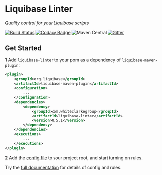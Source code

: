 # Liquibase Linter

*Quality control for your Liquibase scripts*

[![Build Status](https://travis-ci.org/whiteclarkegroup/liquibase-linter.svg?branch=master)](https://travis-ci.org/whiteclarkegroup/liquibase-linter) [![Codacy Badge](https://api.codacy.com/project/badge/Grade/320a8a4be4fd44feb9d6102ccdc7e240)](https://www.codacy.com/project/whiteclarkegroup/liquibase-linter/dashboard?utm_source=github.com&amp;utm_medium=referral&amp;utm_content=whiteclarkegroup/liquibase-linter&amp;utm_campaign=Badge_Grade_Dashboard) ![Maven Central](https://img.shields.io/maven-central/v/com.whiteclarkegroup/liquibase-linter.svg) [![Gitter](https://badges.gitter.im/liquibase-linter/community.svg)](https://gitter.im/liquibase-linter/community?utm_source=badge&utm_medium=badge&utm_campaign=pr-badge)

## Get Started

**1** Add `liquibase-linter` to your pom as a dependency of `liquibase-maven-plugin`:

```xml
<plugin>
    <groupId>org.liquibase</groupId>
    <artifactId>liquibase-maven-plugin</artifactId>
    <configuration>
        ...
    </configuration>
    <dependencies>
        <dependency>
            <groupId>com.whiteclarkegroup</groupId>
            <artifactId>liquibase-linter</artifactId>
            <version>0.5.1</version>
        </dependency>
    </dependencies>
    <executions>
        ...
    </executions>
</plugin>

```

**2** Add the [config file](website/examples/lqlint.json) to your project root, and start turning on rules.

Try the [full documentation](https://whiteclarkegroup.github.io/liquibase-linter/docs/install) for details of config and rules.
